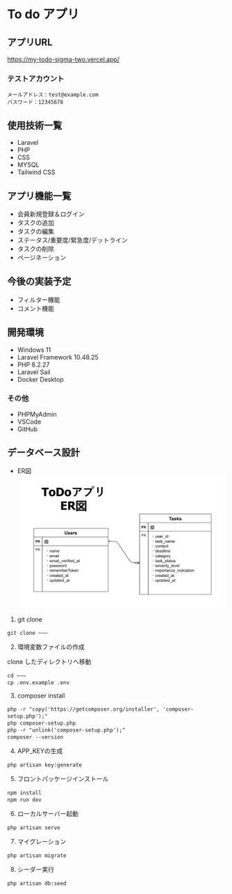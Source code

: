 # To do アプリ

## アプリURL
https://my-todo-sigma-two.vercel.app/

### テストアカウント
~~~
メールアドレス：test@example.com
パスワード：12345678
~~~

## 使用技術一覧
* Laravel
* PHP
* CSS
* MYSQL
* Tailwind CSS

## アプリ機能一覧
* 会員新規登録＆ログイン
* タスクの追加
* タスクの編集
* ステータス/重要度/緊急度/デットライン
* タスクの削除
* ページネーション

## 今後の実装予定
* フィルター機能
* コメント機能

## 開発環境
* Windows 11
* Laravel Framework 10.48.25
* PHP 8.2.27
* Laravel Sail
* Docker Desktop

### その他
* PHPMyAdmin
* VSCode
* GitHub

## データベース設計

* ER図
![alt text](image-1.png)



















1. git clone
~~~
git clone ~~~
~~~
2. 環境変数ファイルの作成

clone したディレクトリへ移動
~~~
cd ~~~
cp .env.example .env
~~~
3. composer install
~~~
php -r "copy('https://getcomposer.org/installer', 'composer-setup.php');"
php composer-setup.php
php -r "unlink('composer-setup.php');"
composer --version
~~~
4. APP_KEYの生成
~~~
php artisan key:generate
~~~
5. フロントパッケージインストール
~~~
npm install
npm run dev
~~~
6. ローカルサーバー起動
~~~
php artisan serve
~~~
7. マイグレーション
~~~
php artisan migrate
~~~
8. シーダー実行
~~~
php artisan db:seed
~~~